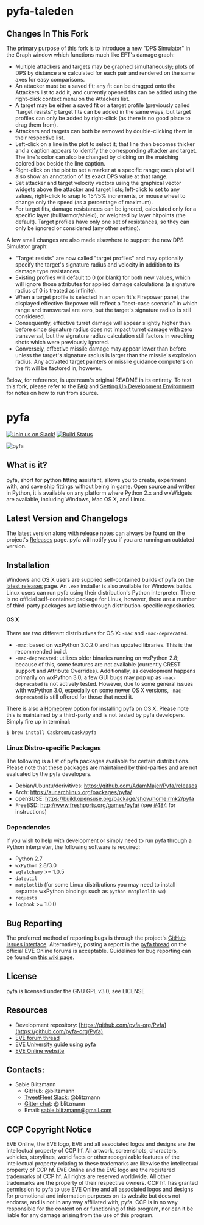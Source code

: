 # pyfa-taleden

## Changes In This Fork

The primary purpose of this fork is to introduce a new "DPS Simulator" in the Graph window which functions much like EFT's damage graph:

* Multiple attackers and targets may be graphed simultaneously; plots of DPS by distance are calculated for each pair and rendered on the same axes for easy comparisons.
* An attacker must be a saved fit; any fit can be dragged onto the Attackers list to add it, and currently opened fits can be added using the right-click context menu on the Attackers list.
* A target may be either a saved fit or a target profile (previously called "target resists"); target fits can be added in the same ways, but target profiles can only be added by right-click (as there is no good place to drag them from).
* Attackers and targets can both be removed by double-clicking them in their respective list.
* Left-click on a line in the plot to select it; that line then becomes thicker and a caption appears to identify the corresponding attacker and target. The line's color can also be changed by clicking on the matching colored box beside the line caption.
* Right-click on the plot to set a marker at a specific range; each plot will also show an annotation of its exact DPS value at that range.
* Set attacker and target velocity vectors using the graphical vector widgets above the attacker and target lists; left-click to set to any values, right-click to snap to 15&deg;/5% increments, or mouse wheel to change only the speed (as a percentage of maximum).
* For target fits, damage resistances can be ignored, calculated only for a specific layer (hull/armor/shield), or weighted by layer hitpoints (the default). Target profiles have only one set of resistances, so they can only be ignored or considered (any other setting).

A few small changes are also made elsewhere to support the new DPS Simulator graph:

* "Target resists" are now called "target profiles" and may optionally specify the target's signature radius and velocity in addition to its damage type resistances.
* Existing profiles will default to 0 (or blank) for both new values, which will ignore those attributes for applied damage calculations (a signature radius of 0 is treated as infinite).
* When a target profile is selected in an open fit's Firepower panel, the displayed effective firepower will reflect a "best-case scenario" in which range and transversal are zero, but the target's signature radius is still considered.
* Consequently, effective turret damage will appear slightly higher than before since signature radius does not impact turret damage with zero transversal, but the signature radius calculation still factors in wrecking shots which were previously ignored.
* Conversely, effective missile damage may appear lower than before unless the target's signature radius is larger than the missile's explosion radius. Any activated target painters or missile guidance computers on the fit will be factored in, however.

Below, for reference, is upstream's original README in its entirety. To test this fork, please refer to the [FAQ](https://github.com/pyfa-org/Pyfa/wiki/FAQ#requirements-for-running-pyfa-from-source) and [Setting Up Development Environment](https://github.com/pyfa-org/Pyfa/wiki/Setting-Up-Development-Environment) for notes on how to run from source.

# pyfa

[![Join us on Slack!](https://pyfainvite.azurewebsites.net/badge.svg)](https://pyfainvite.azurewebsites.net/) [![Build Status](https://travis-ci.org/pyfa-org/Pyfa.svg?branch=master)](https://travis-ci.org/pyfa-org/Pyfa)

![pyfa](https://cloud.githubusercontent.com/assets/3904767/10271512/af385ef2-6ade-11e5-8f67-52b8b1e4c797.PNG)

## What is it?

pyfa, short for **py**thon **f**itting **a**ssistant, allows you to create, experiment with, and save ship fittings without being in game. Open source and written in Python, it is available on any platform where Python 2.x and wxWidgets are available, including Windows, Mac OS X, and Linux.

## Latest Version and Changelogs
The latest version along with release notes can always be found on the project's [Releases](https://github.com/DarkFenX/Pyfa/releases) page. pyfa will notify you if you are running an outdated version.

## Installation
Windows and OS X users are supplied self-contained builds of pyfa on the [latest releases](https://github.com/pyfa-org/Pyfa/releases/latest) page. An `.exe` installer is also available for Windows builds. Linux users can run pyfa using their distribution's Python interpreter. There is no official self-contained package for Linux, however, there are a number of third-party packages available through distribution-specific repositories.

#### OS X
There are two different distributives for OS X: `-mac` and `-mac-deprecated`. 

* `-mac`: based on wxPython 3.0.2.0 and has updated libraries. This is the recommended build.
* `-mac-deprecated`: utilizes older binaries running on wxPython 2.8; because of this, some features are not available (currently CREST support and Attribute Overrides). Additionally, as development happens primarily on wxPython 3.0, a few GUI bugs may pop up as `-mac-deprecated` is not actively tested. However, due to some general issues with wxPython 3.0, especially on some newer OS X versions, `-mac-deprecated` is still offered for those that need it.

There is also a [Homebrew](http://brew.sh) option for installing pyfa on OS X. Please note this is maintained by a third-party and is not tested by pyfa developers. Simply fire up in terminal:
```
$ brew install Caskroom/cask/pyfa
```

### Linux Distro-specific Packages
The following is a list of pyfa packages available for certain distributions. Please note that these packages are maintained by third-parties and are not evaluated by the pyfa developers.

* Debian/Ubuntu/derivitives: https://github.com/AdamMajer/Pyfa/releases
* Arch: https://aur.archlinux.org/packages/pyfa/
* openSUSE: https://build.opensuse.org/package/show/home:rmk2/pyfa
* FreeBSD: http://www.freshports.org/games/pyfa/ (see [#484](https://github.com/pyfa-org/Pyfa/issues/484) for instructions)

### Dependencies
If you wish to help with development or simply need to run pyfa through a Python interpreter, the following software is required:

* Python 2.7
* `wxPython` 2.8/3.0
* `sqlalchemy` >= 1.0.5
* `dateutil`
* `matplotlib` (for some Linux distributions you may need to install separate wxPython bindings such as `python-matplotlib-wx`)
* `requests`
* `logbook` >= 1.0.0

## Bug Reporting
The preferred method of reporting bugs is through the project's [GitHub Issues interface](https://github.com/pyfa-org/Pyfa/issues). Alternatively, posting a report in the [pyfa thread](http://forums.eveonline.com/default.aspx?g=posts&t=247609) on the official EVE Online forums is acceptable. Guidelines for bug reporting can be found on [this wiki page](https://github.com/DarkFenX/Pyfa/wiki/Bug-Reporting). 

## License
pyfa is licensed under the GNU GPL v3.0, see LICENSE

## Resources
* Development repository: [https://github.com/pyfa-org/Pyfa](https://github.com/pyfa-org/Pyfa)
* [EVE forum thread](https://forums.eveonline.com/t/27156)
* [EVE University guide using pyfa](http://wiki.eveuniversity.org/Guide_to_using_PYFA)
* [EVE Online website](http://www.eveonline.com/)

## Contacts:
* Sable Blitzmann
    * GitHub: @blitzmann
    * [TweetFleet Slack](https://www.fuzzwork.co.uk/tweetfleet-slack-invites/): @blitzmann
    * [Gitter chat](https://gitter.im/pyfa-org/Pyfa): @ blitzmann
    * Email: sable.blitzmann@gmail.com

## CCP Copyright Notice
EVE Online, the EVE logo, EVE and all associated logos and designs are the intellectual property of CCP hf. All artwork, screenshots, characters, vehicles, storylines, world facts or other recognizable features of the intellectual property relating to these trademarks are likewise the intellectual property of CCP hf. EVE Online and the EVE logo are the registered trademarks of CCP hf. All rights are reserved worldwide. All other trademarks are the property of their respective owners. CCP hf. has granted permission to pyfa to use EVE Online and all associated logos and designs for promotional and information purposes on its website but does not endorse, and is not in any way affiliated with, pyfa. CCP is in no way responsible for the content on or functioning of this program, nor can it be liable for any damage arising from the use of this program.
